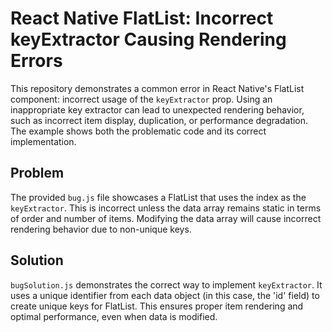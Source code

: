 # React Native FlatList: Incorrect keyExtractor Causing Rendering Errors

This repository demonstrates a common error in React Native's FlatList component: incorrect usage of the `keyExtractor` prop.  Using an inappropriate key extractor can lead to unexpected rendering behavior, such as incorrect item display, duplication, or performance degradation.  The example shows both the problematic code and its correct implementation.

## Problem

The provided `bug.js` file showcases a FlatList that uses the index as the `keyExtractor`.  This is incorrect unless the data array remains static in terms of order and number of items.  Modifying the data array will cause incorrect rendering behavior due to non-unique keys. 

## Solution

`bugSolution.js` demonstrates the correct way to implement `keyExtractor`.  It uses a unique identifier from each data object (in this case, the 'id' field) to create unique keys for FlatList.  This ensures proper item rendering and optimal performance, even when data is modified.
